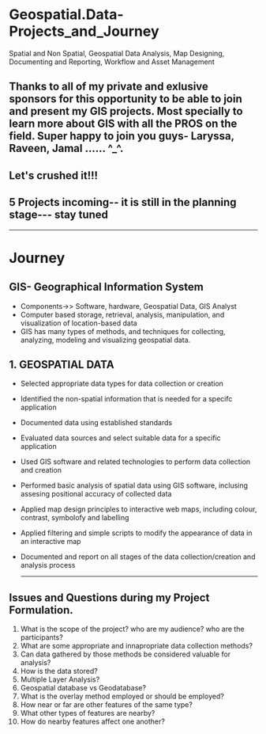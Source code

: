 # Geospatial.Data-Projects_and_Journey
Spatial and Non Spatial, Geospatial Data Analysis, Map Designing, Documenting and Reporting, Workflow and Asset Management

## Thanks to all of my private and exlusive sponsors for this opportunity to be able to join and present my GIS projects. Most specially to learn more about GIS with all the PROS on the field. Super happy to join you guys- Laryssa, Raveen, Jamal ......  ^_^. 

## Let's crushed it!!!


## 5 Projects incoming-- it is still in the planning stage---  stay tuned
-----------------------------------------------------------------------------------------------------------
# Journey

## GIS- Geographical Information System
- Components->> Software, hardware, Geospatial Data, GIS Analyst
- Computer based storage, retrieval, analysis, manipulation, and visualization of location-based data
-  GIS has many types of methods, and techniques for collecting, analyzing, modeling and visualizing geospatial data.

## 1. GEOSPATIAL DATA
- Selected appropriate data types for data collection or creation
- Identified the non-spatial information that is needed for a specifc application
- Documented data using established standards
- Evaluated data sources and select suitable data for a specific application
- Used GIS software and related technologies to perform data collection and creation
- Performed basic analysis of spatial data using GIS software, inclusing assesing positional accuracy of collected data
- Applied map design principles to interactive web maps, including colour, contrast, symbolofy and labelling
- Applied filtering and simple scripts to modify the appearance of data in an interactive map
- Documented and report on all stages of the data collection/creation and analysis process


  -----------------------------------------------------------------------------------------------
## Issues and Questions during my Project Formulation.

1. What is the scope of the project? who are my audience? who are the participants?
2. What are some appropriate and innapropriate data collection methods?
3. Can data gathered by those methods be considered valuable for analysis?
4. How is the data stored?
5. Multiple Layer Analysis?
6. Geospatial database vs Geodatabase?
7. What is the overlay method employed or should be employed?
8. How near or far are other features of the same type? 
9. What other types of features are nearby? 
10. How do nearby features affect one another? 



